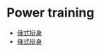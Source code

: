 # Power training


* [俄式挺身](http://v.youku.com/v_show/id_XNTc5MjQ0MzI4.html?from=s1.8-1-1.2)
* [俄式挺身](http://v.youku.com/v_show/id_XOTAxNTYzNjA=.html?from=s1.8-1-1.2)
